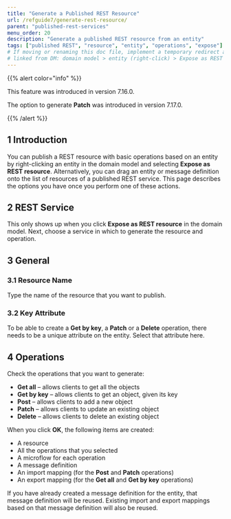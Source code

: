 ```yaml
---
title: "Generate a Published REST Resource"
url: /refguide7/generate-rest-resource/
parent: "published-rest-services"
menu_order: 20
description: "Generate a published REST resource from an entity"
tags: ["published REST", "resource", "entity", "operations", "expose"]
# If moving or renaming this doc file, implement a temporary redirect and let the respective team know they should update the URL in the product. See Mapping to Products for more details.
# linked from DM: domain model > entity (right-click) > Expose as REST resource > Help (integration)
---
```


{{% alert color="info" %}}

This feature was introduced in version 7.16.0.

The option to generate **Patch** was introduced in version 7.17.0.

{{% /alert %}}

## 1 Introduction

You can publish a REST resource with basic operations based on an entity by right-clicking an entity in the domain model and selecting **Expose as REST resource**. Alternatively, you can drag an entity or message definition onto the list of resources of a published REST service. This page describes the options you have once you perform one of these actions.

## 2 REST Service

This only shows up when you click **Expose as REST resource** in the domain model. Next, choose a service in which to generate the resource and operation.

## 3 General

### 3.1 Resource Name

Type the name of the resource that you want to publish.

### 3.2 Key Attribute

To be able to create a **Get by key**, a **Patch** or a **Delete** operation, there needs to be a unique attribute on the entity. Select that attribute here.

## 4 Operations

Check the operations that you want to generate:

* **Get all** – allows clients to get all the objects
* **Get by key** – allows clients to get an object, given its key
* **Post** – allows clients to add a new object
* **Patch** – allows clients to update an existing object
* **Delete** – allows clients to delete an existing object

When you click **OK**, the following items are created:

* A resource
* All the operations that you selected
* A microflow for each operation
* A message definition
* An import mapping (for the **Post** and **Patch** operations)
* An export mapping (for the **Get all** and **Get by key** operations)

If you have already created a message definition for the entity, that message definition will be reused. Existing import and export mappings based on that message definition will also be reused.
